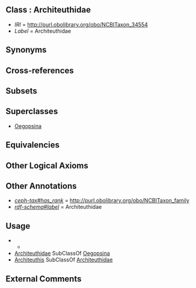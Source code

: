 
## Class : Architeuthidae

 * *IRI* = http://purl.obolibrary.org/obo/NCBITaxon_34554
 * *Label* = Architeuthidae

## Synonyms


## Cross-references


## Subsets


## Superclasses

 * [Oegopsina](../../NCBITaxon/42/NCBITaxon_34542.md)

## Equivalencies


## Other Logical Axioms


## Other Annotations

 * *[ceph-tax#has_rank](../../ceph-tax#has/nk/ceph-tax#has_rank.md)* = http://purl.obolibrary.org/obo/NCBITaxon_family
 * *[rdf-schema#label](../../el/rdf-schema#label.md)* = Architeuthidae

## Usage

 * -
 * [Architeuthidae](../../NCBITaxon/54/NCBITaxon_34554.md) SubClassOf [Oegopsina](../../NCBITaxon/42/NCBITaxon_34542.md)
 * [Architeuthis](../../NCBITaxon/55/NCBITaxon_34555.md) SubClassOf [Architeuthidae](../../NCBITaxon/54/NCBITaxon_34554.md)

## External Comments

